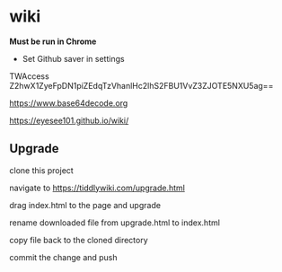 # wiki

__Must be run in Chrome__

- Set Github saver in settings

TWAccess Z2hwX1ZyeFpDN1piZEdqTzVhanlHc2lhS2FBU1VvZ3ZJOTE5NXU5ag==

<https://www.base64decode.org>

<https://eyesee101.github.io/wiki/>


## Upgrade 

clone this project

navigate to https://tiddlywiki.com/upgrade.html

drag index.html to the page and upgrade

rename downloaded file from upgrade.html to index.html

copy file back to the cloned directory

commit the change and push

